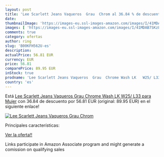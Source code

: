 ```yaml
---
layout: post
title: 'Lee Scarlett Jeans Vaqueros  Grau  Chrom al 36.84 % de descuento'
date: 
thumbnailImage: 'https://images-eu.ssl-images-amazon.com/images/I/41MDAB7SKzL._SL200_.jpg'
images: [ 'https://images-eu.ssl-images-amazon.com/images/I/41MDAB7SKzL._SL200_.jpg' ]
comments: true
category: ofertas
author: ring
slug: 'B00KFH562U-es'
description:
actualPrice: 56.81 EUR
currency: EUR
price: 56.81
comparePrice: 89.95 EUR
inStock: true
prodname: 'Lee Scarlett Jeans Vaqueros  Grau  Chrome Wash LK   W25/ L33 para Mujer'
country: 'es'
---
```


Está [Lee Scarlett Jeans Vaqueros  Grau  Chrome Wash LK   W25/ L33 para Mujer](https://www.amazon.es/dp/B00KFH562U/?tag=tolees-21) con 36.84 de descuento por 56.81 EUR (original: 89.95 EUR) en el siguiente enlace!

[![Lee Scarlett Jeans Vaqueros  Grau  Chrom](https://images-eu.ssl-images-amazon.com/images/I/41MDAB7SKzL._SL200_.jpg)](https://www.amazon.es/dp/B00KFH562U/?tag=tolees-21)

Principales características:


[Ver la oferta!!](https://www.amazon.es/dp/B00KFH562U/?tag=tolees-21)

Links participate in Amazon Associate program and might generate a comission on qualifying sales


